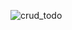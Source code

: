 ![crud_todo](https://user-images.githubusercontent.com/37787994/188299885-c9cd64ec-9be2-4023-8e88-af7c4ea06fc1.gif)
